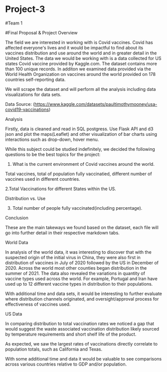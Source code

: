 # Project-3
#Team 1

#Final Proposal & Project Overview

The field we are interested in working with is Covid vaccines. Covid has affected everyone's lives and it would be impactful to find about its vaccines distribution and use around the world and in greater detail in the United States. The data we would be working with is a data collected for US states Covid vaccine provided by Kaggle.com. The dataset contains more than 100 unique records. In additon we examined data provided via the World Health Organization on vaccines around the world provided on 178 countries self-reporting data. 

We will scrape the dataset and will perform all the analysis including data visualizations for data sets. 

Data Source: (https://www.kaggle.com/datasets/paultimothymooney/usa-covid19-vaccinations)

Analysis

Firstly, data is cleaned and read in SQL postgress. Use Flask API and d3 json and plot the maps(Leaflet) and other visualization of bar charts 
using interactions such as drop-down, hover menu.

While this subject could be studied indefinitely, we decided the following questions to be the best topics for the project:

1. What is the current environment of Covid vaccines around the world. 

  Total vaccines, total of population fully vaccinatied, different number of vaccines used in different countries. 

2.Total Vaccinations for different States within the US.

  Distribution vs. Use 

3. Total number of people fully vaccinated(including percentage).


Conclusion


These are the main takeways we found based on the dataset, each file will go into further detail in their respective markdown tabs.

World Data

In analysis of the world data, it was interesting to discover that with the suspected origin of the initial virus in China, they were also first in distribution of vaccines in July of 2020 followed by the US in December of 2020. Across the world most other counties began distribution in the summer of 2021. The data also revealed the variations in quantity of vaccine types used across the world. For example, Portugal and Iran have used up to 12 different vaccine types in distribution to their populations. 

With additional time and data sets, it would be interesting to further evaluate where distribution channels originated, and oversight/approval process for effectiveness of vaccines used. 

US Data

In comparing distribution to total vaccination rates we noticed a gap that would suggest the waste associated vaccination distribution likely sourced by temperature requirements and short shelf life of the product. 

As expected, we saw the largest rates of vaccinations directly correlate to population totals, such as California and Texas. 

With some additional time and data it would be valuable to see comparisons across various countries relative to GDP and/or population. 



